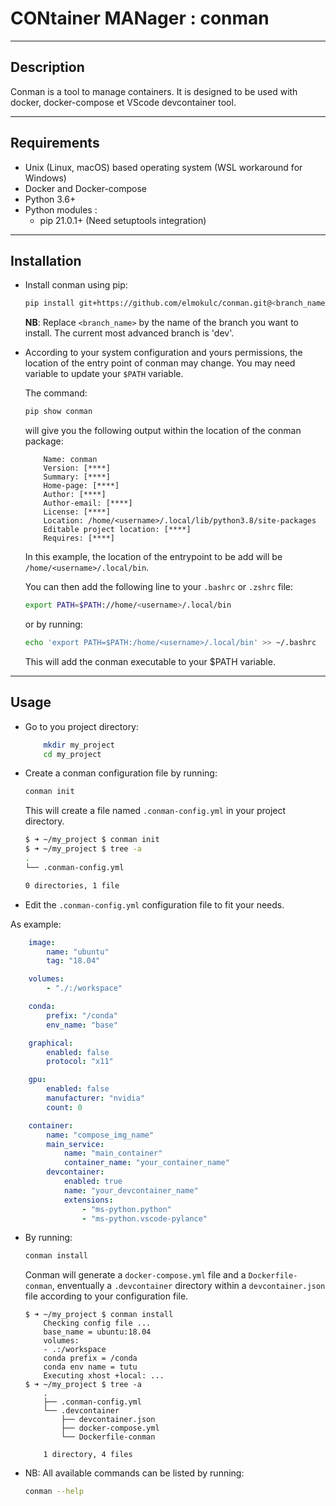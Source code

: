 # **CON**tainer **MAN**ager : conman
---

## Description

Conman is a tool to manage containers. It is designed to be used with docker, docker-compose et VScode devcontainer tool.

---

## Requirements 

- Unix (Linux, macOS) based operating system (WSL workaround for Windows)
- Docker and Docker-compose
- Python 3.6+
- Python modules :
    - pip 21.0.1+ (Need setuptools integration)

---

## Installation

- Install conman using pip:

    ```bash
    pip install git+https://github.com/elmokulc/conman.git@<branch_name>
    ```

    **NB**: Replace `<branch_name>` by the name of the branch you want to install. The current most advanced branch is 'dev'.

- According to your system configuration and yours permissions, the location of the entry point of conman may change.
You may need variable to update your `$PATH` variable.

    The command:

    ```bash
    pip show conman
    ```
    
    will give you the following output within the location of the conman package:
    ```console hl_lines="1"
        Name: conman
        Version: [****]
        Summary: [****]
        Home-page: [****]
        Author: [****]
        Author-email: [****]
        License: [****]
        Location: /home/<username>/.local/lib/python3.8/site-packages
        Editable project location: [****]
        Requires: [****]
    ```
    In this example, the location of the entrypoint to be add will be `/home/<username>/.local/bin`.

    You can then add the following line to your `.bashrc` or `.zshrc` file:

    ```bash
    export PATH=$PATH://home/<username>/.local/bin
    ```

    or by running:

    ```bash
    echo 'export PATH=$PATH:/home/<username>/.local/bin' >> ~/.bashrc
    ```


    This will add the conman executable to your $PATH variable.

---

## Usage

- Go to you project directory:

    ```bash
        mkdir my_project
        cd my_project
    ```
- Create a conman configuration file by running:

    ```bash
    conman init
    ```

    This will create a file named `.conman-config.yml` in your project directory.

    ```bash
    $ ➜ ~/my_project $ conman init
    $ ➜ ~/my_project $ tree -a
    .
    └── .conman-config.yml

    0 directories, 1 file
    ```
- Edit the `.conman-config.yml` configuration file to fit your needs.

As example:

```yml 
    image:
        name: "ubuntu"
        tag: "18.04"

    volumes:
        - "./:/workspace"

    conda:
        prefix: "/conda"
        env_name: "base"

    graphical:
        enabled: false
        protocol: "x11"

    gpu:
        enabled: false
        manufacturer: "nvidia"
        count: 0

    container:
        name: "compose_img_name"
        main_service:
            name: "main_container"
            container_name: "your_container_name"
        devcontainer:
            enabled: true
            name: "your_devcontainer_name"
            extensions: 
                - "ms-python.python"
                - "ms-python.vscode-pylance"

```
- By running: 
    
    ```bash
    conman install
    ```

    Conman will generate a `docker-compose.yml` file and a `Dockerfile-conman`, enventually a `.devcontainer` directory within a `devcontainer.json` file according to your configuration file.

    ```console
    $ ➜ ~/my_project $ conman install
        Checking config file ...
        base_name = ubuntu:18.04
        volumes:
        - .:/workspace
        conda prefix = /conda
        conda env name = tutu
        Executing xhost +local: ...
    $ ➜ ~/my_project $ tree -a
        .
        ├── .conman-config.yml
        └── .devcontainer
            ├── devcontainer.json
            ├── docker-compose.yml
            └── Dockerfile-conman

        1 directory, 4 files   
    ``` 

- NB:  All available commands can be listed by running:

    ```bash
    conman --help
    ```